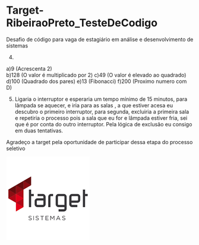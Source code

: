# Target-RibeiraoPreto_TesteDeCodigo
Desafio de código para vaga de estagiário em análise e desenvolvimento de sistemas


4) 
a)9 (Acrescenta 2)  
b)128 (O valor é multiplicado por 2)
c)49 (O valor é elevado ao quadrado)
d)100 (Quadrado dos pares)
e)13 (Fibonacci)
f)200 (Proximo numero com D)

5) Ligaria o interruptor e esperaria um tempo mínimo de 15 minutos, para lâmpada se aquecer, e iria para as salas , a que estiver acesa eu descubro o primeiro interruptor, para segunda, excluiria a primeira sala e repetiria o processo pois a sala que eu for e lâmpada estiver fria, sei que é por conta do outro interruptor. Pela lógica de exclusão eu consigo em duas tentativas. 

Agradeço a target pela oportunidade de participar dessa etapa do processo seletivo

![Banner Target](https://github.com/Whoefa/Target-RibeiraoPreto_TesteDeCodigo/blob/main/targetBanner.png)

